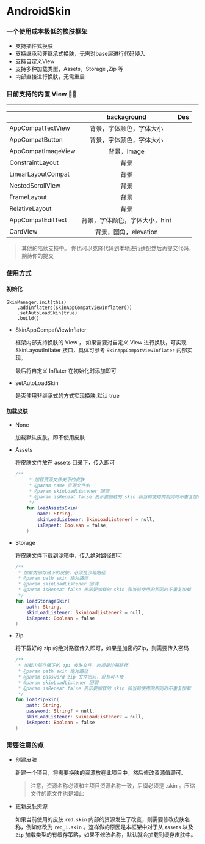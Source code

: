 # AndroidSkin
### 一个使用成本极低的换肤框架 

- 支持插件式换肤
- 支持继承和非继承式换肤，无需对base层进行代码侵入
- 支持自定义View
- 支持多种加载类型，Assets，Storage ,Zip 等
- 内部直接进行换肤，无需重启

### 目前支持的内置 View  👨‍🔧‍

___



|                    |          backaground           | Des  |
| ------------------ | :----------------------------: | :--: |
| AppCompatTextView  |    背景，字体颜色，字体大小    |      |
| AppCompatButton    |    背景，字体颜色，字体大小    |      |
| AppCompatImageView |          背景，image           |      |
| ConstraintLayout   |              背景              |      |
| LinearLayoutCompat |              背景              |      |
| NestedScrollView   |              背景              |      |
| FrameLayout        |              背景              |      |
| RelativeLayout     |              背景              |      |
| AppCompatEditText  | 背景，字体颜色，字体大小，hint |      |
| CardView           |     背景，圆角，elevation      |      |

> 其他的陆续支持中。
> 你也可以克隆代码到本地进行适配然后再提交代码，期待你的提交

### 使用方式

#### 初始化

```
SkinManager.init(this)
    .addInflaters(SkinAppCompatViewInflater()) 
    .setAutoLoadSkin(true)
    .build()
```

- SkinAppCompatViewInflater

  框架内部支持换肤的 View ， 如果需要对自定义 View 进行换肤，可实现 SkinLayoutInflater 接口，具体可参考 `SkinAppCompatViewInflater` 内部实现。

  最后将自定义 Inflater 在初始化时添加即可

- setAutoLoadSkin

  是否使用非继承式的方式实现换肤,默认 true

#### 加载皮肤

- None

  加载默认皮肤，即不使用皮肤

- Assets

  将皮肤文件放在 assets 目录下，传入即可

  ```kotlin
  /**
       * 加载资源文件夹下的皮肤
       * @param name 资源文件名
       * @param skinLoadListener 回调
       * @param isRepeat false 表示要加载的 skin 和当前使用的相同时不重复加载
       */
      fun loadAssetsSkin(
          name: String,
          skinLoadListener: SkinLoadListener? = null,
          isRepeat: Boolean = false,
      )
  ```

- Storage

  将皮肤文件下载到沙箱中，传入绝对路径即可

  ```kotlin
  /**
   * 加载内部存储下的皮肤，必须是沙箱路径
   * @param path skin 绝对路径
   * @param skinLoadListener 回调
   * @param isRepeat false 表示要加载的 skin 和当前使用的相同时不重复加载
   */
  fun loadStorageSkin(
      path: String,
      skinLoadListener: SkinLoadListener? = null,
      isRepeat: Boolean = false
  )
  ```

- Zip

  将下载好的 zip 的绝对路径传入即可，如果是加密的Zip，则需要传入密码

  ```kotlin
  /**
   * 加载内部存储下的 zpi 皮肤文件，必须是沙箱路径
   * @param path skin 绝对路径
   * @param password zip 文件密码，没有可不传
   * @param skinLoadListener 回调
   * @param isRepeat false 表示要加载的 skin 和当前使用的相同时不重复加载
   */
  fun loadZipSkin(
      path: String,
      password: String? = null,
      skinLoadListener: SkinLoadListener? = null,
      isRepeat: Boolean = false
  )
  ```



### 需要注意的点

- 创建皮肤

  新建一个项目，将需要换肤的资源放在此项目中，然后修改资源值即可。

  > 注意，资源名称必须和主项目资源名称一致，后缀必须是 .skin 。压缩文件的原文件也是如此

- 更新皮肤资源

  如果当前使用的皮肤 `red.skin` 内部的资源发生了改变，则需要修改皮肤名称，例如修改为 `red_1.skin` 。这样做的原因是本框架中对于从 `Assets` 以及 `Zip` 加载类型的有缓存策略，如果不修改名称，默认就会加载到缓存皮肤中。

